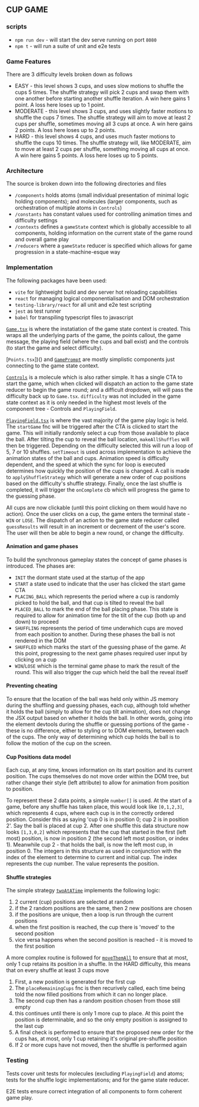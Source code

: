 ## CUP GAME
### scripts
* `npm run dev` - will start the dev serve running on port `8080`
* `npm t` - will run a suite of unit and e2e tests

### Game Features
There are 3 difficulty levels broken down as follows
* EASY - this level shows 3 cups, and uses slow motions to shuffle the cups 5 times. The shuffle strategy will pick 2 cups and swap them with one another before starting another shuffle iteration. A win here gains 1 point. A loss here loses up to 1 point.
* MODERATE - this level shows 3 cups, and uses slightly faster motions to shuffle the cups 7 times. The shuffle strategy will aim to move at least 2 cups per shuffle, sometimes moving all 3 cups at once. A win here gains 2 points. A loss here loses up to 2 points.
* HARD - this level shows 4 cups, and uses much faster motions to shuffle the cups 10 times. The shuffle strategy will, like MODERATE, aim to move at least 2 cups per shuffle, something moving all cups at once. A win here gains 5 points. A loss here loses up to 5 points.

### Architecture
The source is broken down into the following directories and files
* `/components` holds atoms (small individual presentation of minimal logic holding components); and molecules (larger components, such as orchestration of multiple atoms in `Controls`) 
* `/constants` has constant values used for controlling animation times and difficulty settings
* `/contexts` defines a `gameState` context which is globally accessible to all components, holding information on the current state of the game round and overall game play
* `/reducers` where a `gameState` reducer is specified which allows for game progression in a state-machine-esque way

### Implementation
The following packages have been used:
* `vite` for lightweight build and dev server hot reloading capabilities
* `react` for managing logical componentialisation and DOM orchestration
* `testing-library/react` for all unit and e2e test scripting
* `jest` as test runner
* `babel` for transpiling typescript files to javascript

[`Game.tsx`](./src/Game.tsx) is where the instatiation of the game state context is created. This wraps all the underlying parts of the game, the points callout, the game message, the playing field (where the cups and ball exist) and the controls (to start the game and select difficulty).

[`Points.tsx`])() and [`GamePrompt`]() are mostly simplistic components just connecting to the game state context.

[`Controls`]() is a molecule which is also rather simple. It has a single CTA to start the game, which when clicked will dispatch an action to the game state reducer to begin the game round; and a difficult dropdown, will will pass the difficulty back up to `Game.tsx`. `difficulty` was not included in the game state context as it is only needed in the highest most levels of the component tree - Controls and `PlayingField`.

[`PlayingField.tsx`]() is where the vast majority of the game play logic is held. The `startGame` fnc will be triggered after the CTA is clicked to start the game. This will initially randomly select a cup from those available to place the ball. After tilting the cup to reveal the ball location, `makeAllShuffles` will then be triggered. Depending on the difficulty selected this will run a loop of 5, 7 or 10 shuffles. `setTimeout` is used across implementation to achieve the animation states of the ball and cups. Animation speed is difficulty dependent, and the speed at which the sync for loop is executed determines how quickly the position of the cups is changed. A call is made to `applyShuffleStrategy` which will generate a new order of cup positions based on the difficulty's shuffle strategy. Finally, once the last shuffle is completed, it will trigger the `onComplete` cb which will progress the game to the guessing phase.

All cups are now clickable (until this point clicking on them would have no action). Once the user clicks on a cup, the game enters the terminal state - `WIN` or `LOSE`. The dispatch of an action to the game state reducer called `guessResults` will result in an increment or decrement of the user's score. The user will then be able to begin a new round, or change the difficulty.

#### Animation and game phases
To build the synchronous gameplay states the concept of game phases is introduced. The phases are:
* `INIT` the dormant state used at the startup of the app
* `START` a state used to indicate that the user has clicked the start game CTA
* `PLACING_BALL` which represents the period where a cup is randomly picked to hold the ball, and that cup is tilted to reveal the ball
* `PLACED_BALL` to mark the end of the ball placing phase. This state is required to allow for animation time for the tilt of the cup (both up and down) to proceed
* `SHUFFLING` represents the period of time underwhich cups are moved from each position to another. During these phases the ball is not rendered in the DOM
* `SHUFFLED` which marks the start of the guessing phase of the game. At this point, progressing to the next game phases required user input by clicking on a cup
* `WIN`/`LOSE` which is the terminal game phase to mark the result of the round. This will also trigger the cup which held the ball the reveal itself

#### Preventing cheating
To ensure that the location of the ball was held only within JS memory during the shuffling and guessing phases, each cup, although told whether it holds the ball (simply to allow for the cup tilt animation), does not change the JSX output based on whether it holds the ball. In other words, going into the element devtools during the shuffle or guessing portions of the game - these is no difference, either to styling or to DOM elements, between each of the cups. The only way of determining which cup holds the ball is to follow the motion of the cup on the screen.

#### Cup Positions data model
Each cup, at any time, knows information on its start position and its current position. The cups themselves do not move order within the DOM tree, but rather change their style (left attribute) to allow for animation from position to position.

To represent these 2 data points, a simple `number[]` is used. At the start of a game, before any shuffle has taken place, this would look like `[0,1,2,3]`, which represents 4 cups, where each cup is in the correctly ordered position. Consider this as saying 'cup 0 is in position 0; cup 2 is in position 2'. Say the ball is placed at cup 2. After one shuffle this data structure now looks `[1,3,0,2]` which represents that the cup that started in the first (left most) position, is now in position 2 (the second left most position, or index 1). Meanwhile cup 2 - that holds the ball, is now the left most cup, in position 0. The integers in this structure as used in conjunction with the index of the element to determine to current and initial cup. The index represents the cup number. The value represents the position.

#### Shuffle strategies
The simple strategy [`twoAtATime`]() implements the following logic:
1. 2 current (cup) positions are selected at random
2. if the 2 random positions are the same, then 2 new positions are chosen
3. if the positions are unique, then a loop is run through the current positions
4. when the first position is reached, the cup there is 'moved' to the second position
5. vice versa happens when the second position is reached - it is moved to the first position

A more complex routine is followed for [`moveThemAll`]() to ensure that at most, only 1 cup retains its position in a shuffle. In the HARD difficulty, this means that on every shuffle at least 3 cups move
1. First, a new position is generated for the first cup
2. The `placeRemainingCups` fnc is then recurively called, each time being told the now filled positions from which it can no longer place.
3. The second cup then has a random position chosen from those still empty
4. this continues until there is only 1 more cup to place. At this point the position is determinable, and so the only empty position is assigned to the last cup
5. A final check is performed to ensure that the proposed new order for the cups has, at most, only 1 cup retaining it's original pre-shuffle position
6. If 2 or more cups have not moved, then the shuffle is performed again

### Testing
Tests cover unit tests for molecules (excluding `PlayingField`) and atoms; tests for the shuffle logic implementations; and for the game state reducer.

E2E tests ensure correct integration of all components to form coherent game play.